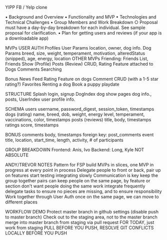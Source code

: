 YIPP
FB / Yelp clone


• Background and Overview
• Functionality and MVP
• Technologies and Technical Challenges
• Group Members and Work Breakdown
	○ Proposal must have a day-by-day breakdown for each individual. See sample proposal for clarification.
• Plan for getting users and reviews (if your app is a downloadable app)


MVPs
USER AUTH
	Profiles
		User Params
		location, owner, dog info.
		Dog Params
		breed, size, weight, temperament, motivation, alteredStatus (snipped), age, energy, location
OTHER MVPs
	Friending: Friends List, Friends Show (Profile)
	Posts (Review) CRUD, Rating Feature attached to Dogs
	Comments
	Searching

Bonus
	News Feed
	Rating Feature on dogs
	Comment CRUD (with a 1-5 star rating?)
	Favorites
	Renting a dog
	Book a puppy playdate


STRUCTURE
 Splash
	login, signup
 DogIndex
	dog show pages
		dog info., posts, 
 UserIndex
	user profile info.


SCHEMA
users
	username, password_digest, session_token, timestamps
dogs (rating)
	name, breed, dob, weight, energy level, temperament, vaccinations, color, timestamps
posts (reviews)
	title, body, timestamps
ratings
	score, timestamps
	
BONUS
comments
	body, timestamps
	foreign key: post_comments
event
	title, location, start_time, length, activity, # of participants
	
	
GROUP BREAKDOWN
Frontend: Anis, Ivo
Backend: Long, Kyle
NOT ABSOLUTE
	
	
ANDY/TREVOR NOTES
Pattern for FSP
	build MVPs in slices, one MVP in progress at every point in process
Delegate people to front or back, pair up on features
	start testing integrating slowly
Communication is key
	keep the group together
	pairs can keep people on the same page, by feature or section
	don't want people doing the same work
	integrate frequently
	delegate tasks to ensure no pieces are missing, and to ensure responsibility
Work together through User Auth
	once on the same page, we can move to different places
	

WORKFLOW DEMO
	Protect master branch in github settings (disable push to master branch)
	Check out to the staging area, not to the master branch
	merge into master branch from staging via pull request
	FOR TODAY, just work from staging
	PULL BEFORE YOU PUSH, RESOLVE GIT CONFLICTS LOCALLY BEFORE YOU PUSH

